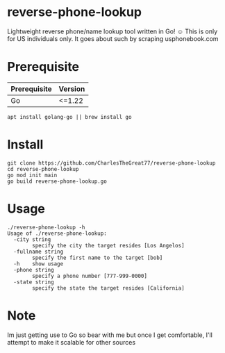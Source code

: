 # reverse-phone-lookup
Lightweight reverse phone/name lookup tool written in Go! ☺️ This is only for US individuals only.
It goes about such by scraping usphonebook.com

# Prerequisite
| Prerequisite | Version |
|--------------|---------|
| Go           |  <=1.22 |
```
apt install golang-go || brew install go
```

# Install
```
git clone https://github.com/CharlesTheGreat77/reverse-phone-lookup
cd reverse-phone-lookup
go mod init main
go build reverse-phone-lookup.go
```

# Usage
```
./reverse-phone-lookup -h
Usage of ./reverse-phone-lookup:
  -city string
        specify the city the target resides [Los Angelos]
  -fullname string
        specify the first name to the target [bob]
  -h    show usage
  -phone string
        specify a phone number [777-999-0000]
  -state string
        specify the state the target resides [California]
```
# Note
Im just getting use to Go so bear with me but once I get comfortable, I'll attempt to make it scalable for other sources